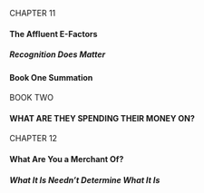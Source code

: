 CHAPTER 11

#### The Affluent E-Factors

##### Recognition Does Matter

#### Book One Summation

BOOK TWO

#### WHAT ARE THEY SPENDING THEIR MONEY ON?

CHAPTER 12

#### What Are You a Merchant Of?

##### What It Is Needn’t Determine What It Is